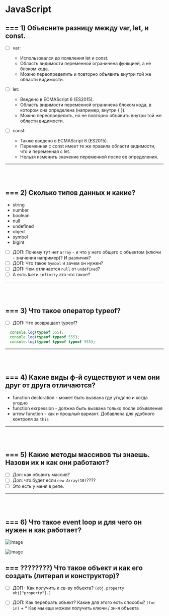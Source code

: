 # JavaScript

<h2>=== 1) Объясните разницу между var, let, и const.</h2>

- [ ] var:
      
    + Использовался до появления let и const.
    + Область видимости переменной ограничена функцией, а не блоком кода.
    + Можно переопределить и повторно объявить внутри той же области видимости.
     
- [ ] let:

    + Введено в ECMAScript 6 (ES2015).
    + Область видимости переменной ограничена блоком кода, в котором она определена (например, внутри { }).
    + Можно переопределить, но не повторно объявить внутри той же области видимости.
     
- [ ] const:

    + Также введено в ECMAScript 6 (ES2015).
    + Переменная с const имеет те же правила области видимости, что и переменная с let.
    + Нельзя изменить значение переменной после ее определения.

<hr>
<br>
<br>

<h2>=== 2) Сколько типов данных и какие?</h2>

  + string
  + number
  + boolean
  + null
  + undefined
  + object
  + symbol
  + bigint

  - [ ] ДОП: Почему тут нет `array` - и что у него общего с объектом (ключи - значения например)? И различия?
  - [ ] ДОП: Что такое `Symbol` и зачем он нужен?
  - [ ] ДОП: Чем отличается `null` от `undefined`?
  - [ ] А есть `NaN` и `infinity` это что такое?

<hr>
<br>
<br>

<h2>=== 3) Что такое оператор typeof? </h2>

  - [ ] ДОП: Что возвращает typeof?

  ```javascript
    console.log(typeof 555);
    console.log(typeof typeof 555);
    console.log(typeof typeof typeof 555);
  ```

<hr>
<br>
<br>

<h2>=== 4) Какие виды ф-й существуют и чем они друг от друга отличаются? </h2>

+ function decloration - может быть вызвана где угодлно и когда угодно
+ function exrpession - должна быть вызвана только после объявления
+ arrow function - как и прошлый вариант. Добавлена для удобного контроля за `this`

<hr>
<br>
<br>

<h2>=== 5) Какие методы массивов ты знаешь. Назови их и как они работают?</h2>

- [ ] Доп: как объвить массив?
- [ ] Доп: что будет если `new Array(10)`????
- [ ] Это есть у меня в репе.

<hr>
<br>
<br>

<h2>=== 6) Что такое event loop и для чего он нужен и как работает? </h2>

![image](https://github.com/acidshotgun/interview/assets/117285472/99d8b315-6050-432f-9d9d-9b6119360cdb)

![image](https://github.com/acidshotgun/interview/assets/117285472/5f68a120-0927-4376-a733-38a2de8d1028)

<h2>=== ????????) Что такое объект и как его создать (литерал и конструктор)? </h2>

- [ ] ДОП : Как получить к св-ву объекта? `(obj.property obj["property"].)`
- [ ] ДОП: Как перебрать объект? Какие для этого есть способы? `(for in)`
      + * Как мы еще можем получить ключи / зн-я объекта


